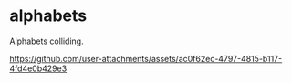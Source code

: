# alphabets
Alphabets colliding.

https://github.com/user-attachments/assets/ac0f62ec-4797-4815-b117-4fd4e0b429e3

